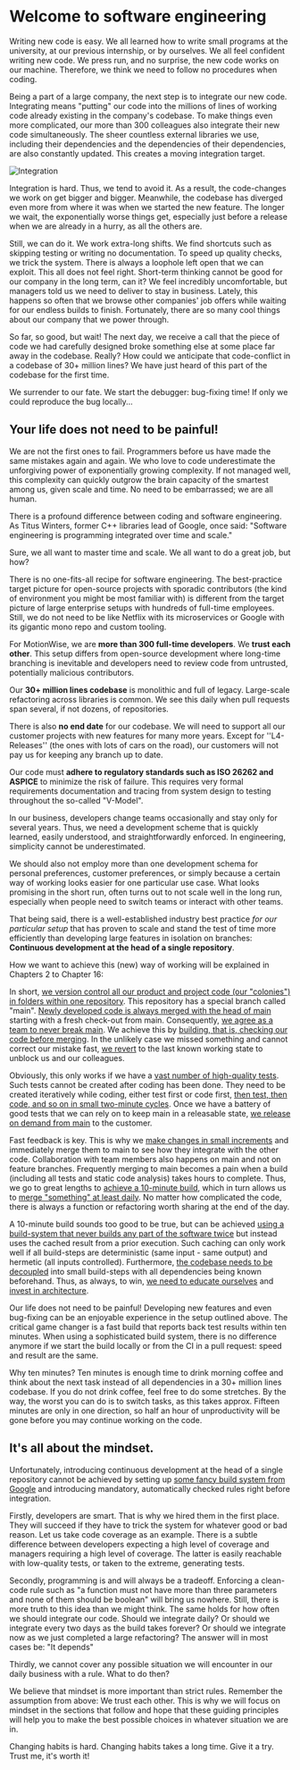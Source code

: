# Welcome to software engineering

Writing new code is easy. 
We all learned how to write small programs at the university, at our previous internship, or by ourselves. 
We all feel confident writing new code.
We press run, and no surprise, the new code works on our machine. 
Therefore, we think we need to follow no procedures when coding.

Being a part of a large company, the next step is to integrate our new code.
Integrating means "putting" our code into the millions of lines of working code already existing in the company's codebase.
To make things even more complicated, our more than 300 colleagues also integrate their new code simultaneously.
The sheer countless external libraries we use, including their dependencies and the dependencies of their dependencies, are also constantly updated. 
This creates a moving integration target.

![Integration](img/1/branches.png)

Integration is hard. 
Thus, we tend to avoid it.
As a result, the code-changes we work on get bigger and bigger.
Meanwhile, the codebase has diverged even more from where it was when we started the new feature. 
The longer we wait, the exponentially worse things get, especially just before a release when we are already in a hurry, as all the others are. 

Still, we can do it. 
We work extra-long shifts. 
We find shortcuts such as skipping testing or writing no documentation.
To speed up quality checks, we trick the system. 
There is always a loophole left open that we can exploit.
This all does not feel right.
Short-term thinking cannot be good for our company in the long term, can it?
We feel incredibly uncomfortable, but managers told us we need to deliver to stay in business. 
Lately, this happens so often that we browse other companies' job offers while waiting for our endless builds to finish. 
Fortunately, there are so many cool things about our company that we power through.

So far, so good, but wait!
The next day, we receive a call that the piece of code we had carefully designed broke something else at some place far away in the codebase.
Really? How could we anticipate that code-conflict in a codebase of 30+ million lines?
We have just heard of this part of the codebase for the first time. 

We surrender to our fate. 
We start the debugger: bug-fixing time!
If only we could reproduce the bug locally...

## Your life does not need to be painful!

We are not the first ones to fail. 
Programmers before us have made the same mistakes again and again. 
We who love to code underestimate the unforgiving power of exponentially growing complexity.
If not managed well, this complexity can quickly outgrow the brain capacity of the smartest among us, given scale and time.
No need to be embarrassed; we are all human.

There is a profound difference between coding and software engineering.
As Titus Winters, former C++ libraries lead of Google, once said:
"Software engineering is programming integrated over time and scale." 

Sure, we all want to master time and scale. We all want to do a great job, but how? 

There is no one-fits-all recipe for software engineering. 
The best-practice target picture for open-source projects with sporadic contributors (the kind of environment you might be most familiar with) is different from the target picture of large enterprise setups with hundreds of full-time employees.
Still, we do not need to be like Netflix with its microservices or Google with its gigantic mono repo and custom tooling. 

For MotionWise, we are __more than 300 full-time developers__. 
We __trust each other__. This setup differs from open-source development where long-time branching is inevitable and developers need to review code from untrusted, potentially malicious contributors. 

Our __30+ million lines codebase__ is monolithic and full of legacy.
Large-scale refactoring across libraries is common.
We see this daily when pull requests span several, if not dozens, of repositories.

There is also __no end date__ for our codebase. We will need to support all our customer projects with new features for many more years. Except for ''L4-Releases'' (the ones with lots of cars on the road), our customers will not pay us for keeping any branch up to date. 

Our code must **adhere to regulatory standards such as ISO 26262 and ASPICE** to minimize the risk of failure. This requires very formal requirements documentation and tracing from system design to testing throughout the so-called "V-Model". 

In our business, developers change teams occasionally and stay only for several years. Thus, we need a development scheme that is quickly learned, easily understood, and straightforwardly enforced. In engineering, simplicity cannot be underestimated.

We should also not employ more than one development schema for personal preferences, customer preferences, or simply because a certain way of working looks easier for one particular use case. What looks promising in the short run, often turns out to not scale well in the long run, especially when people need to switch teams or interact with other teams. 

That being said, there is a well-established industry best practice _for our particular setup_ that has proven to scale and stand the test of time more efficiently than developing large features in isolation on branches:
**Continuous development at the head of a single repository**.

How we want to achieve this (new) way of working will be explained in Chapters 2 to Chapter 16: 

In short, [we version control all our product and project code (our "colonies") in folders within one repository](chap_version_control). 
This repository has a special branch called "main". [Newly developed code is always merged with the head of main](chap_develop_at_head) starting with a fresh check-out from main. 
Consequently, [we agree as a team to never break main](chap_never_break_main). 
We achieve this by [building, that is, checking our code before merging](chap_build_before_merge). In the unlikely case we missed something and cannot correct our mistake fast, [we revert](chap_revert) to the last known working state to unblock us and our colleagues.

Obviously, this only works if we have a [vast number of high-quality tests](chap_tests). 
Such tests cannot be created after coding has been done. They need to be created iteratively while coding, either test first or code first, [then test, then code, and so on in small two-minute cycles](chap_tdd). 
Once we have a battery of good tests that we can rely on to keep main in a releasable state, [we release on demand from main](chap_release) to the customer.

Fast feedback is key. This is why we [make changes in small increments](chap_small_increments) and immediately merge them to main to see how they integrate with the other code. 
Collaboration with team members also happens on main and not on feature branches. Frequently merging to main becomes a pain when a build (including all tests and static code analysis) takes hours to complete. Thus, we go to great lengths to [achieve a 10-minute build](chap_fast_build), 
which in turn allows us to [merge "something" at least daily](chap_merge_daily). No matter how complicated the code, there is always a function or refactoring worth sharing at the end of the day.

A 10-minute build sounds too good to be true, but can be achieved [using a build-system that never builds any part of the software twice](chap_build_system) but instead uses the cached result from a prior execution. Such caching can only work well if all build-steps are deterministic (same input - same output) and hermetic (all inputs controlled). Furthermore, [the codebase needs to be decoupled](chap_decouple) into small build-steps with all dependencies being known beforehand. Thus, as always, to win, [we need to educate ourselves](chap_educate) and [invest in architecture](chap_architecture).

Our life does not need to be painful! Developing new features and even bug-fixing can be an enjoyable experience in the setup outlined above. The critical game changer is a fast build that reports back test results within ten minutes. When using a sophisticated build system, there is no difference anymore if we start the build locally or from the CI in a pull request: speed and result are the same. 

Why ten minutes? Ten minutes is enough time to drink morning coffee and think about the next task instead of all dependencies in a 30+ million lines codebase. If you do not drink coffee, feel free to do some stretches. By the way, the worst you can do is to switch tasks, as this takes approx. Fifteen minutes are only in one direction, so half an hour of unproductivity will be gone before you may continue working on the code.

## It's all about the mindset.

Unfortunately, introducing continuous development at the head of a single repository cannot be achieved by setting up [some fancy build system from Google](https://bazel.build/) and introducing mandatory, automatically checked rules right before integration. 

Firstly, developers are smart. That is why we hired them in the first place. They will succeed if they have to trick the system for whatever good or bad reason. Let us take code coverage as an example. There is a subtle difference between developers expecting a high level of coverage and managers requiring a high level of coverage. The latter is easily reachable with low-quality tests, or taken to the extreme, generating tests. 

Secondly, programming is and will always be a tradeoff. Enforcing a clean-code rule such as "a function must not have more than three parameters and none of them should be boolean" will bring us nowhere. Still, there is more truth to this idea than we might think. The same holds for how often we should integrate our code. Should we integrate daily? Or should we integrate every two days as the build takes forever? Or should we integrate now as we just completed a large refactoring? The answer will in most cases be: "It depends"

Thirdly, we cannot cover any possible situation we will encounter in our daily business with a rule. What to do then? 

We believe that mindset is more important than strict rules. Remember the assumption from above: We trust each other. This is why we will focus on mindset in the sections that follow and hope that these guiding principles will help you to make the best possible choices in whatever situation we are in. 

Changing habits is hard. Changing habits takes a long time. Give it a try. Trust me, it's worth it!